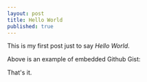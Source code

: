 ```yaml
---
layout: post
title: Hello World
published: true
---
```


This is my first post just to say *Hello World*.

<code data-gist-id="<7819916>"></code>

Above is an example of embedded Github Gist:

That's it.
